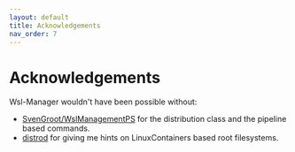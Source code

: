 ```yaml
---
layout: default
title: Acknowledgements
nav_order: 7
---
```


# Acknowledgements

Wsl-Manager wouldn't have been possible without:

<!-- cSpell: disable -->

- [SvenGroot/WslManagementPS](https://github.com/SvenGroot/WslManagementPS) for
  the distribution class and the pipeline based commands.
- [distrod](https://github.com/nullpo-head/wsl-distrod) for giving me hints on
  LinuxContainers based root filesystems.

<!-- cSpell: enable -->
